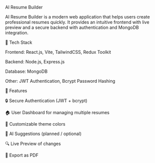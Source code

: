 AI Resume Builder

AI Resume Builder is a modern web application that helps users create professional resumes quickly. It provides an intuitive frontend with live preview and a secure backend with authentication and MongoDB integration.

🚀 Tech Stack

Frontend: React.js, Vite, TailwindCSS, Redux Toolkit

Backend: Node.js, Express.js

Database: MongoDB

Other: JWT Authentication, Bcrypt Password Hashing

📂 Features

🔒 Secure Authentication (JWT + bcrypt)

🏠 User Dashboard for managing multiple resumes

🎨 Customizable theme colors

🤖 AI Suggestions (planned / optional)

🔍 Live Preview of changes

📄 Export as PDF
